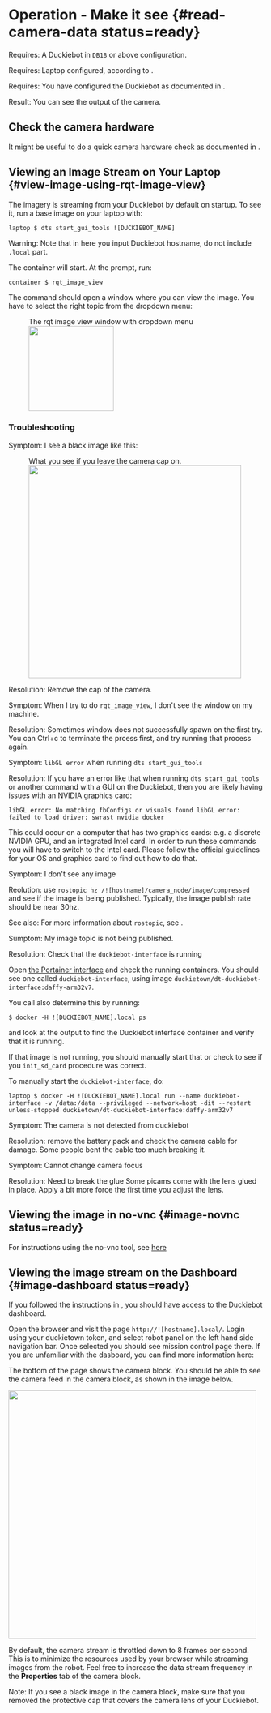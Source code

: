 # Operation - Make it see {#read-camera-data status=ready}

<div class='requirements' markdown='1'>

Requires: A Duckiebot in `DB18` or above configuration.

Requires: Laptop configured, according to [](#laptop-setup).

Requires: You have configured the Duckiebot as documented in [](#setup-duckiebot).

Result: You can see the output of the camera.

</div>

## Check the camera hardware

It might be useful to do a quick camera hardware check as documented in [](#howto-camera-db18).

## Viewing an Image Stream on Your Laptop {#view-image-using-rqt-image-view}

The imagery is streaming from your Duckiebot by default on startup.
To see it, run a base image on your laptop with:

    laptop $ dts start_gui_tools ![DUCKIEBOT_NAME]

Warning: Note that in here you input Duckiebot hostname, do not include `.local` part.

The container will start. At the prompt, run:

    container $ rqt_image_view

The command should open a window where you can view the image.
You have to select the right topic from the dropdown menu:

<figure>
    <figcaption>The rqt image view window with dropdown menu</figcaption>
    <img style='width:12em' src="rqt_image_view.png"/>
</figure>

### Troubleshooting

Symptom: I see a black image like this:

<figure id="Cap on photo">
    <figcaption>What you see if you leave the camera cap on.</figcaption>
     <img src="capon.png" style='width: 30em'/>
</figure>

Resolution: Remove the cap of the camera.

Symptom: When I try to do `rqt_image_view`, I don't see the window on my machine.

Resolution: Sometimes window does not successfully spawn on the first try. You can Ctrl+c to terminate the prcess first, and try running that process again.

Symptom: `libGL error` when running `dts start_gui_tools`

Resolution: If you have an error like that when running `dts start_gui_tools` or another command with a GUI on the Duckiebot, then you are likely having issues with an NVIDIA graphics card:

`libGL error: No matching fbConfigs or visuals found libGL error: failed to load driver: swrast nvidia docker`

This could occur on a computer that has two graphics cards: e.g. a discrete NVIDIA GPU, and an integrated Intel card. In order to run these commands you will have to switch to the Intel card. Please follow the official guidelines for your OS and graphics card to find out how to do that.

Symptom: I don't see any image

Reolution: use `rostopic hz /![hostname]/camera_node/image/compressed` and see if the image is being published. Typically, the image publish rate should be near 30hz.

See also: For more information about `rostopic`, see [](#using-no-vnc).

Sumptom: My image topic is not being published.

Resolution: Check that the `duckiebot-interface` is running

Open [the Portainer interface](#docker-setup-portainer-interface) and check the running containers. You should see one called `duckiebot-interface`, using image `duckietown/dt-duckiebot-interface:daffy-arm32v7`.

You call also determine this by running:

    $ docker -H ![DUCKIEBOT_NAME].local ps

and look at the output to find the Duckiebot interface container and verify that it is running.

If that image is not running, you should manually start that or check to see if you `init_sd_card` procedure was correct.

To manually start the `duckiebot-interface`, do:

    laptop $ docker -H ![DUCKIEBOT_NAME].local run --name duckiebot-interface -v /data:/data --privileged --network=host -dit --restart unless-stopped duckietown/dt-duckiebot-interface:daffy-arm32v7

Symptom: The camera is not detected from duckiebot

Resolution: remove the battery pack and check the camera cable for damage. Some people bent the cable too much breaking it.

Symptom: Cannot change camera focus

Resolution: Need to break the glue
Some picams come with the lens glued in place. Apply a bit more force the first time you adjust the lens.


## Viewing the image in no-vnc {#image-novnc status=ready}

For instructions using the no-vnc tool, see [here](#using-no-vnc)

## Viewing the image stream on the Dashboard {#image-dashboard status=ready}

If you followed the instructions in [](#duckiebot-dashboard-setup), you
should have access to the Duckiebot dashboard.

Open the browser and visit the page `http://![hostname].local/`. Login using your duckietown token, and select robot panel on the left hand side navigation bar. Once selected you should see mission control page there. If you are unfamiliar with the dasboard, you can find more information here: [](#dashboard-overview)

The bottom of the page shows the camera block.
You should be able to see the camera feed in the camera block,
as shown in the image below.

<div figure-id="fig:dashboard_mission_control_camera_feed" figure-caption="">
  <img src="dashboard_mission_control_camera_feed.png" style='width: 35em'/>
</div>

By default, the camera stream is throttled down to 8 frames per second.
This is to minimize the resources used by your browser while streaming
images from the robot.
Feel free to increase the data stream frequency in the **Properties** tab
of the camera block.

Note: If you see a black image in the camera block, make sure that you
removed the protective cap that covers the camera lens of your Duckiebot.

